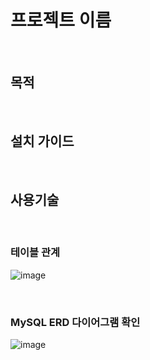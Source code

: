# 프로젝트 이름

&nbsp;
## 목적

&nbsp;
## 설치 가이드

&nbsp;
## 사용기술

&nbsp;
### 테이블 관계
![image](https://github.com/bde574786/django_blog/assets/102010541/2f9f9d1a-5519-4ebc-b482-8a3d669051a5)

&nbsp;
### MySQL ERD 다이어그램 확인
![image](https://github.com/bde574786/django_blog/assets/102010541/68ac35d7-98e7-4b56-97d9-9897f9471a7e)
